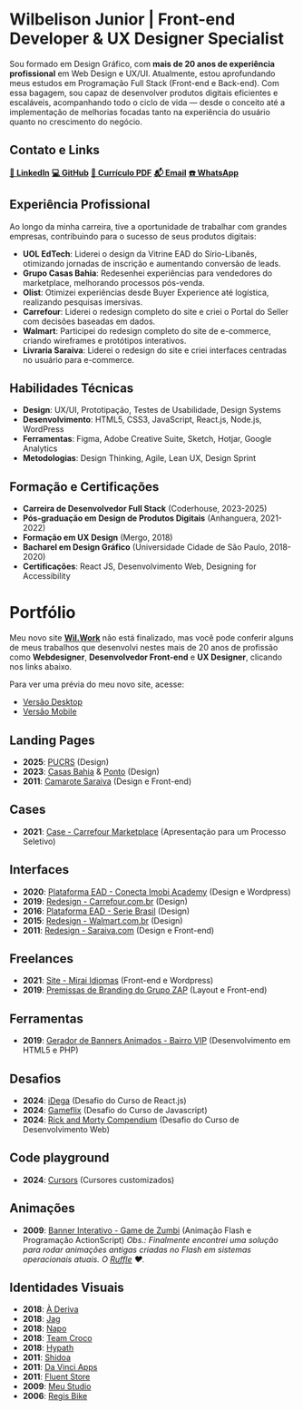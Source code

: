 # Wilbelison Junior | Front-end Developer & UX Designer Specialist

Sou formado em Design Gráfico, com **mais de 20 anos de experiência profissional** em Web Design e UX/UI. Atualmente, estou aprofundando meus estudos em Programação Full Stack (Front-end e Back-end). Com essa bagagem, sou capaz de desenvolver produtos digitais eficientes e escaláveis, acompanhando todo o ciclo de vida — desde o conceito até a implementação de melhorias focadas tanto na experiência do usuário quanto no crescimento do negócio.

## Contato e Links

**[📜 LinkedIn](https://www.linkedin.com/in/wilbelison/)**
**[💻 GitHub](https://github.com/wilbelison)**
**[📄 Currículo PDF](https://wilbelison.github.io/wilbelison/assets/wilbelison-cv-2015.pdf)**
**[📬 Email](mailto:oi@wil.work)** 
**[☎️ WhatsApp](https://api.whatsapp.com/send/?phone=5511986953010&text=Oi,%20Wil!)**

## Experiência Profissional

Ao longo da minha carreira, tive a oportunidade de trabalhar com grandes empresas, contribuindo para o sucesso de seus produtos digitais:

- **UOL EdTech**: Liderei o design da Vitrine EAD do Sírio-Libanês, otimizando jornadas de inscrição e aumentando conversão de leads.
- **Grupo Casas Bahia**: Redesenhei experiências para vendedores do marketplace, melhorando processos pós-venda.
- **Olist**: Otimizei experiências desde Buyer Experience até logística, realizando pesquisas imersivas.
- **Carrefour**: Liderei o redesign completo do site e criei o Portal do Seller com decisões baseadas em dados.
- **Walmart**: Participei do redesign completo do site de e-commerce, criando wireframes e protótipos interativos.
- **Livraria Saraiva**: Liderei o redesign do site e criei interfaces centradas no usuário para e-commerce.

## Habilidades Técnicas

- **Design**: UX/UI, Prototipação, Testes de Usabilidade, Design Systems
- **Desenvolvimento**: HTML5, CSS3, JavaScript, React.js, Node.js, WordPress
- **Ferramentas**: Figma, Adobe Creative Suite, Sketch, Hotjar, Google Analytics
- **Metodologias**: Design Thinking, Agile, Lean UX, Design Sprint

## Formação e Certificações

- **Carreira de Desenvolvedor Full Stack** (Coderhouse, 2023-2025)
- **Pós-graduação em Design de Produtos Digitais** (Anhanguera, 2021-2022)
- **Formação em UX Design** (Mergo, 2018)
- **Bacharel em Design Gráfico** (Universidade Cidade de São Paulo, 2018-2020)
- **Certificações**: React JS, Desenvolvimento Web, Designing for Accessibility

# Portfólio

Meu novo site **[Wil.Work](https://wil.work)** não está finalizado, mas você pode conferir alguns de meus trabalhos que desenvolvi nestes mais de 20 anos de profissão como **Webdesigner**, **Desenvolvedor Front-end** e **UX Designer**, clicando nos links abaixo.

Para ver uma prévia do meu novo site, acesse:
* [Versão Desktop](https://www.figma.com/proto/sMsa3b2iysEbcoGJ1Wystg/wil.work?page-id=0%3A1&node-id=3017-7788&viewport=194%2C525%2C0.24&t=9T7Te1rUBd3TX7o2-8&scaling=min-zoom&content-scaling=fixed&starting-point-node-id=3017%3A7788&show-proto-sidebar=1&hide-ui=1)
* [Versão Mobile](https://www.figma.com/proto/sMsa3b2iysEbcoGJ1Wystg/wil.work?page-id=0%3A1&node-id=3017-7186&viewport=194%2C525%2C0.24&t=9T7Te1rUBd3TX7o2-8&scaling=min-zoom&content-scaling=fixed&starting-point-node-id=3017%3A7186&show-proto-sidebar=1&hide-ui=1)

## Landing Pages

* **2025**: [PUCRS](https://www.figma.com/proto/nCqjVgHqsFDEFyijlZtTE1/-PUCRS--VITRINE-02-23?page-id=1%3A69&node-id=2900-21671&viewport=-5456%2C2426%2C0.54&t=ZeDN7AF5XQAIOsuY-1&scaling=min-zoom&content-scaling=fixed&starting-point-node-id=2900%3A21671&hide-ui=1) (Design)
* **2023**: [Casas Bahia](https://www.figma.com/proto/nB8r1z3aCJWfS8aeNUjQq5/Web---Landing-Page---P%C2%A0gina-de-Atra%E2%80%A1%C3%86o---Marketplace?page-id=2090%3A2973&node-id=2090-2974&viewport=600%2C1422%2C0.52&t=IHXq7AwmwjmEJOeI-1&scaling=min-zoom&content-scaling=fixed&starting-point-node-id=2090%3A2974&hotspot-hints=0&disable-default-keyboard-nav=1&hide-ui=1) & [Ponto](https://www.figma.com/proto/nB8r1z3aCJWfS8aeNUjQq5/Web---Landing-Page---P%C2%A0gina-de-Atra%E2%80%A1%C3%86o---Marketplace?page-id=2368%3A3419&node-id=2368-3420&viewport=742%2C1645%2C0.61&t=IIRGMBkVDMx69LpB-1&scaling=min-zoom&content-scaling=fixed&starting-point-node-id=2368%3A3420&hide-ui=1) (Design)
* **2011**: [Camarote Saraiva](https://wilbelison.github.io/wilbelison/assets/2011-camarote-saraiva.jpg) (Design e Front-end)

## Cases

* **2021**: [Case - Carrefour Marketplace](https://www.figma.com/proto/CupLIB4tYbXou3JftE4yY7/olist-case-portal-do-seller-carrefour-marketplace?page-id=6%3A5&node-id=6-6&p=f&viewport=455%2C32%2C0.03&t=iMgnLMv6O4E7sc4X-1&scaling=min-zoom&content-scaling=fixed&starting-point-node-id=6%3A6&hotspot-hints=0&disable-default-keyboard-nav=1&hide-ui=1) (Apresentação para um Processo Seletivo)

## Interfaces

* **2020**: [Plataforma EAD - Conecta Imobi Academy](https://academy.conectaimobi.com.br/assine/) (Design e Wordpress)
* **2019**: [Redesign - Carrefour.com.br](https://www.carrefour.com.br/) (Design)
* **2016**: [Plataforma EAD - Serie Brasil](https://wilbelison.github.io/wilbelison/assets/2016-ead-serie-brasil.png) (Design)
* **2015**: [Redesign - Walmart.com.br](https://wilbelison.github.io/wilbelison/assets/2015-walmart-desktop.png) (Design)
* **2011**: [Redesign - Saraiva.com](https://wilbelison.github.io/wilbelison/assets/2011-saraiva.gif) (Design e Front-end)

## Freelances

* **2021**: [Site - Mirai Idiomas](https://www.miraiidiomas.com/) (Front-end e Wordpress)
* **2019**: [Premissas de Branding do Grupo ZAP](https://wilbelison.github.io/grupo-zap-premissas/) (Layout e Front-end)

## Ferramentas

* **2019**: [Gerador de Banners Animados - Bairro VIP](https://github.com/wilbelison/bairrovip) (Desenvolvimento em HTML5 e PHP)

## Desafios

* **2024**: [iDega](https://github.com/wilbelison/idega) (Desafio do Curso de React.js)
* **2024**: [Gameflix](https://github.com/wilbelison/gameflix) (Desafio do Curso de Javascript)
* **2024**: [Rick and Morty Compendium](https://github.com/wilbelison/rickandmortycompendium) (Desafio do Curso de Desenvolvimento Web)

## Code playground

* **2024**: [Cursors](https://wilbelison.github.io/wilwork-cursors/) (Cursores customizados)

## Animações

* **2009**: [Banner Interativo - Game de Zumbi](https://wilbelison.github.io/wilbelison/assets/2009-banner-game-zumbi.mp4) (Animação Flash e Programação ActionScript)
    *Obs.: Finalmente encontrei uma solução para rodar animações antigas criadas no Flash em sistemas operacionais atuais. O [Ruffle](https://ruffle.rs/) ❤️.*

## Identidades Visuais

* **2018**: [À Deriva](https://wilbelison.github.io/wilbelison/assets/2018-a-deriva.jpeg)
* **2018**: [Jag](https://wilbelison.github.io/wilbelison/assets/2018-jag.jpeg)
* **2018**: [Napo](https://wilbelison.github.io/wilbelison/assets/2018-napo.jpeg)
* **2018**: [Team Croco](https://wilbelison.github.io/wilbelison/assets/2018-team-croco.jpeg)
* **2018**: [Hypath](https://wilbelison.github.io/wilbelison/assets/2018-hypath.jpeg)
* **2011**: [Shidoa](https://wilbelison.github.io/wilbelison/assets/2011-shidoa.png)
* **2011**: [Da Vinci Apps](https://wilbelison.github.io/wilbelison/assets/2011-da-vinci-apps.jpg)
* **2011**: [Fluent Store](https://wilbelison.github.io/wilbelison/assets/2011-fluent-store.jpg)
* **2009**: [Meu Studio](https://wilbelison.github.io/wilbelison/assets/2009-meu-studio.jpg)
* **2006**: [Regis Bike](https://wilbelison.github.io/wilbelison/assets/2006-regis-bike.png)